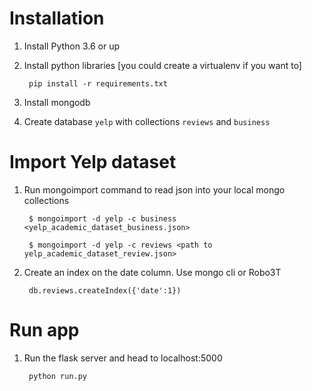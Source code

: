 # Installation

1. Install Python 3.6 or up
2. Install python libraries [you could create a virtualenv if you want to]

        pip install -r requirements.txt

3. Install mongodb
4. Create database `yelp` with collections `reviews` and `business`

# Import Yelp dataset
1. Run mongoimport command to read json into your local mongo collections

        $ mongoimport -d yelp -c business <yelp_academic_dataset_business.json>

        $ mongoimport -d yelp -c reviews <path to yelp_academic_dataset_review.json>

2. Create an index on the date column. Use mongo cli or Robo3T

        db.reviews.createIndex({'date':1})

# Run app

1. Run the flask server and head to localhost:5000

        python run.py 

